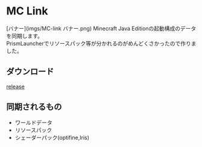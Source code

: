 # MC Link 
[バナー](imgs/MC-link バナー.png)
Minecraft Java Editionの起動構成のデータを同期します。  
PrismLauncherでリソースパック等が分かれるのがめんどくさかったので作りました。

## ダウンロード
[release](https://github.com/naoano0415/Minecraft_link_tool/releases/tag/MCLink)

## 同期されるもの
- ワールドデータ
- リソースパック
-  シェーダーパック(optifine,Iris)

